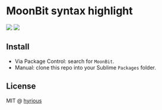 # MoonBit syntax highlight

[![](https://img.shields.io/badge/license-MIT-brightgreen)](./LICENSE.txt)
[![](https://img.shields.io/badge/Sublime%20Text-4-ff9800)](https://www.sublimetext.com/blog/articles/sublime-text-4)

<p align="center">
  <!-- TODO preview -->
</p>

## Install

- Via Package Control: search for `MoonBit`.
- Manual: clone this repo into your Sublime `Packages` folder.

## License

MIT @ [hyrious](https://github.com/hyrious)
